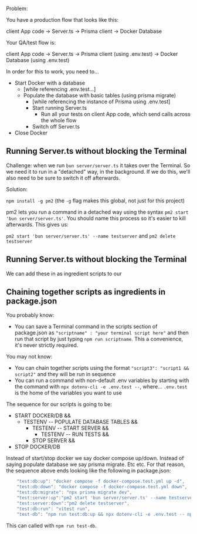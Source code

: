 Problem:

You have a production flow that looks like this:

client App code -> Server.ts -> Prisma client -> Docker Database

Your QA/test flow is:

client App code -> Server.ts -> Prisma client (using .env.test) -> Docker Database (using .env.test)

In order for this to work, you need to...

- Start Docker with a database
  - [while referencing .env.test...]
  - Populate the database with basic tables (using prisma migrate)
    - [while referencing the instance of Prisma using .env.test]
    - Start running Server.ts
      - Run all your tests on client App code, which send calls across the whole flow
    - Switch off Server.ts
- Close Docker

## Running Server.ts without blocking the Terminal

Challenge: when we run `bun server/server.ts` it takes over the Terminal. So we need it to run in a "detached" way, in the background. If we do this, we'll also need to be sure to switch it off afterwards.

Solution:

`npm install -g pm2` (the `-g` flag makes this global, not just for this project)

pm2 lets you run a command in a detached way using the syntax `pm2 start 'bun server/server.ts'`. You should name this process so it's easier to kill afterwards. This gives us:

`pm2 start 'bun server/server.ts' --name testserver`
and
`pm2 delete testserver`

## Running Server.ts without blocking the Terminal

We can add these in as ingredient scripts to our

## Chaining together scripts as ingredients in package.json

You probably know:

- You can save a Terminal command in the scripts section of package.json as `"scriptname" : "your terminal script here"` and then run that script by just typing `npm run scriptname`. This a convenience, it's never strictly required.

You may not know:

- You can chain together scripts using the format `"script3": "script1 && script2"` and they will be run in sequence
- You can run a command with non-default .env variables by starting with the command with `npx dotenv-cli -e .env.test --`, where... `.env.test` is the home of the variables you want to use

The sequence for our scripts is going to be:

- START DOCKER/DB &&
  - TESTENV -- POPULATE DATABASE TABLES &&
    - TESTENV -- START SERVER &&
      - TESTENV -- RUN TESTS &&
    - STOP SERVER &&
- STOP DOCKER/DB

Instead of start/stop docker we say docker compose up/down. Instead of saying populate database we say prisma migrate. Etc etc. For that reason, the sequence above ends looking like the following in package.json:

```js
    "test:db:up": "docker compose -f docker-compose.test.yml up -d",
    "test:db:down": "docker compose -f docker-compose.test.yml down",
    "test:db:migrate": "npx prisma migrate dev",
    "test:server:up":"pm2 start 'bun server/server.ts' --name testserver",
    "test:server:down":"pm2 delete testserver",
    "test:db:run": "vitest run",
    "test-db": "npm run test:db:up && npx dotenv-cli -e .env.test -- npm run test:db:migrate && npx dotenv-cli -e .env.test -- npm run test:server:up && npx dotenv-cli -e .env.test -- npm run test:db:run && npm run test:server:down && npm run test:db:down"
```

This can called with `npm run test-db`.
